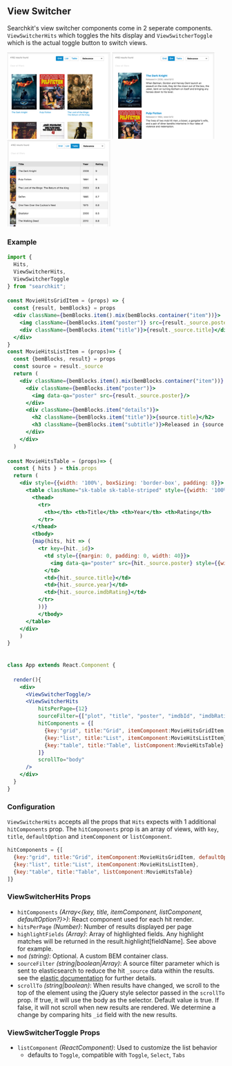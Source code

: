 ## View Switcher
Searchkit's view switcher components come in 2 seperate components. `ViewSwitcherHits` which toggles the hits display and `ViewSwitcherToggle` which is the actual toggle button to switch views.

<img src="./assets/view-switch-grid.png" height="200px"/>
<img src="./assets/view-switch-list.png" height="200px"/>
<img src="./assets/view-switch-table.png" height="200px"/>


### Example
```jsx
import {
  Hits,
  ViewSwitcherHits,
  ViewSwitcherToggle  
} from "searchkit";

const MovieHitsGridItem = (props) => {
  const {result, bemBlocks} = props
  <div className={bemBlocks.item().mix(bemBlocks.container("item"))}>
    <img className={bemBlocks.item("poster")} src={result._source.poster}/>
    <div className={bemBlocks.item("title")}>{result._source.title}</div>
  </div>
}
const MovieHitsListItem = (props)=> {
  const {bemBlocks, result} = props  
  const source = result._source
  return (
    <div className={bemBlocks.item().mix(bemBlocks.container("item"))} data-qa="hit">
      <div className={bemBlocks.item("poster")}>
        <img data-qa="poster" src={result._source.poster}/>
      </div>
      <div className={bemBlocks.item("details")}>
        <h2 className={bemBlocks.item("title")}>{source.title}</h2>
        <h3 className={bemBlocks.item("subtitle")}>Released in {source.year}, rated {source.imdbRating}/10</h3>        
      </div>
    </div>
  )

const MovieHitsTable = (props)=> {  
  const { hits } = this.props
  return (
    <div style={{width: '100%', boxSizing: 'border-box', padding: 8}}>
      <table className="sk-table sk-table-striped" style={{width: '100%', boxSizing: 'border-box'}}>
        <thead>
          <tr>
            <th></th> <th>Title</th> <th>Year</th> <th>Rating</th>
          </tr>
        </thead>
        <tbody>
        {map(hits, hit => (
          <tr key={hit._id}>
            <td style={{margin: 0, padding: 0, width: 40}}>
              <img data-qa="poster" src={hit._source.poster} style={{width: 40}}/>
            </td>
            <td>{hit._source.title}</td>
            <td>{hit._source.year}</td>
            <td>{hit._source.imdbRating}</td>
          </tr>
          ))}
          </tbody>
      </table>
    </div>
    )  
}


class App extends React.Component {

  render(){
    <div>
      <ViewSwitcherToggle/>
      <ViewSwitcherHits
          hitsPerPage={12}
          sourceFilter={["plot", "title", "poster", "imdbId", "imdbRating", "year"]}
          hitComponents = {[
            {key:"grid", title:"Grid", itemComponent:MovieHitsGridItem, defaultOption:true},
            {key:"list", title:"List", itemComponent:MovieHitsListItem},
            {key:"table", title:"Table", listComponent:MovieHitsTable}
          ]}
          scrollTo="body"
      />
    </div>
  }
}
```

### Configuration
`ViewSwitcherHits` accepts all the props that `Hits` expects with 1 additional `hitComponents` prop.
The `hitComponents` prop is an array of views, with `key`, `title`, `defaultOption` and `itemComponent` or `listComponent`.

```jsx
hitComponents = {[
  {key:"grid", title:"Grid", itemComponent:MovieHitsGridItem, defaultOption:true},
  {key:"list", title:"List", itemComponent:MovieHitsListItem},
  {key:"table", title:"Table", listComponent:MovieHitsTable}
]}
```

### ViewSwitcherHits Props
- `hitComponents` *(Array<{key, title, itemComponent, listComponent, defaultOption?}>)*: React component used for each hit render.
- `hitsPerPage` *(Number)*: Number of results displayed per page
- `highlightFields` *(Array<string>)*: Array of highlighted fields. Any highlight matches will be returned in the result.highlight[fieldName]. See above for example.
- `mod` *(string)*: Optional. A custom BEM container class.
- `sourceFilter` *(string|boolean|Array<string>)*: A source filter parameter which is sent to elasticsearch to reduce the hit `_source` data within the results. see the [elastic documentation](https://www.elastic.co/guide/en/elasticsearch/reference/current/search-request-source-filtering.html) for further details.
- `scrollTo` *(string|boolean)*: When results have changed, we scroll to the top of the element using the jQuery style selector passed in the `scrollTo` prop. If true, it will use the body as the selector.  Default value is true. If false, it will not scroll when new results are rendered. We determine a change by comparing hits `_id` field with the new results.

### ViewSwitcherToggle Props
- `listComponent` *(ReactComponent)*: Used to customize the list behavior
  - defaults to `Toggle`, compatible with `Toggle`, `Select`, `Tabs`
